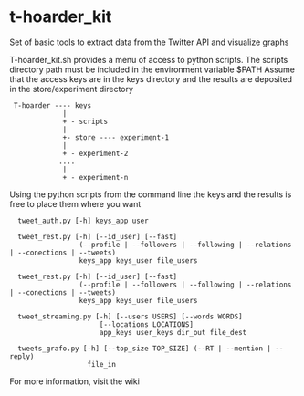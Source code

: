 # t-hoarder_kit
Set of basic tools to extract data from the Twitter API and visualize graphs

T-hoarder_kit.sh provides a menu of access to python scripts. The scripts directory path must be included in the environment variable $PATH
Assume that the access keys are in the keys directory and the results are deposited in the store/experiment directory

     T-hoarder ---- keys
                 |
                 + - scripts
                 |
                 +- store ---- experiment-1
                 |
                 + - experiment-2
                ....
                 |
                 + - experiment-n
                 

Using the python scripts from the command line the keys and the results is free to place them where you want

      tweet_auth.py [-h] keys_app user

      tweet_rest.py [-h] [--id_user] [--fast]
                     (--profile | --followers | --following | --relations | --conections | --tweets)
                     keys_app keys_user file_users

      tweet_rest.py [-h] [--id_user] [--fast]
                     (--profile | --followers | --following | --relations | --conections | --tweets)
                     keys_app keys_user file_users
 
      tweet_streaming.py [-h] [--users USERS] [--words WORDS]
                          [--locations LOCATIONS]
                          app_keys user_keys dir_out file_dest

      tweets_grafo.py [-h] [--top_size TOP_SIZE] (--RT | --mention | --reply)
                       file_in


For more information, visit the wiki
